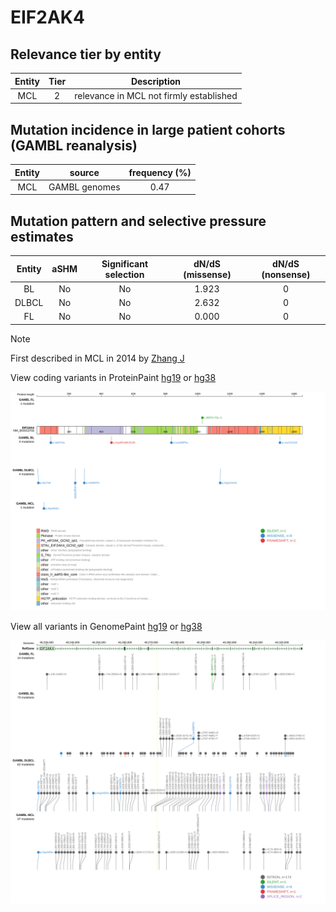 # EIF2AK4

## Relevance tier by entity

|Entity|Tier|Description                            |
|:------:|:----:|---------------------------------------|
|MCL   |2   |relevance in MCL not firmly established|

## Mutation incidence in large patient cohorts (GAMBL reanalysis)

|Entity|source       |frequency (%)|
|:------:|:-------------:|:-------------:|
|MCL   |GAMBL genomes|0.47         |

## Mutation pattern and selective pressure estimates

|Entity|aSHM|Significant selection|dN/dS (missense)|dN/dS (nonsense)|
|:------:|:----:|:---------------------:|:----------------:|:----------------:|
|BL    |No  |No                   |1.923           |0               |
|DLBCL |No  |No                   |2.632           |0               |
|FL    |No  |No                   |0.000           |0               |


> [!NOTE]
> First described in MCL in 2014 by [Zhang J](https://pubmed.ncbi.nlm.nih.gov/24682267)


View coding variants in ProteinPaint [hg19](https://morinlab.github.io/LLMPP/GAMBL/EIF2AK4_protein.html)  or [hg38](https://morinlab.github.io/LLMPP/GAMBL/EIF2AK4_protein_hg38.html)

![image](images/proteinpaint/EIF2AK4_NM_001013703.svg)

View all variants in GenomePaint [hg19](https://morinlab.github.io/LLMPP/GAMBL/EIF2AK4.html)  or [hg38](https://morinlab.github.io/LLMPP/GAMBL/EIF2AK4_hg38.html)

![image](images/proteinpaint/EIF2AK4.svg)
